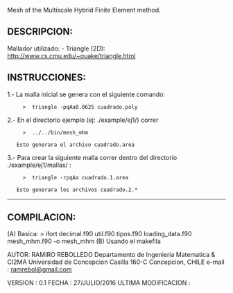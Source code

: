 
Mesh of the Multiscale Hybrid Finite Element method.

DESCRIPCION:
------------
  
  
   Mallador utilizado:
      - Triangle (2D): http://www.cs.cmu.edu/~quake/triangle.html
  
   INSTRUCCIONES:
   --------------
   1.- La malla inicial se genera con el siguiente comando:
  
         >  triangle -pqAa0.0625 cuadrado.poly
  
   2.- En el directorio ejemplo (ej: ./example/ej1/) correr
  
         >  ../../bin/mesh_mhm
  
       Esto generara el archivo cuadrado.area
  
   3.- Para crear la siguiente malla correr dentro del directorio
       ./example/ej1/mallas/ :
  
         >  triangle -rpqAa cuadrado.1.area
  
       Esto generara los archivos cuadrado.2.*
  
   --------------------------------------------------------------------------
  
   COMPILACION:
   -----------
  
   (A) Basica:
         > ifort decimal.f90 util.f90 tipos.f90 loading_data.f90 mesh_mhm.f90 -o mesh_mhm
   (B) Usando el makefila
  
   
  
   AUTOR:   RAMIRO REBOLLEDO
            Departamento de Ingenieria Matematica & CI2MA
            Universidad de Concepcion
            Casilla 160-C
            Concepcion, CHILE
            e-mail  :  ramrebol@gmail.com
  
  
   VERSION             : 0.1
   FECHA               : 27/JULIO/2016
   ULTIMA MODIFICACION :
